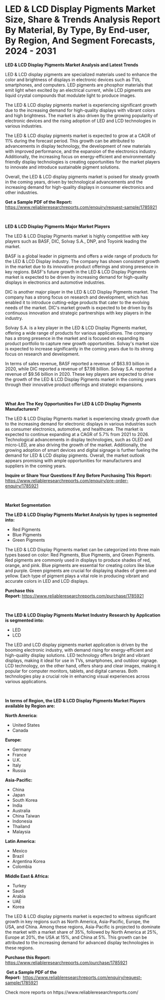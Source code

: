 <p><h1>LED & LCD Display Pigments Market Size, Share & Trends Analysis Report By Material, By Type, By End-user, By Region, And Segment Forecasts, 2024 - 2031</h1></p><p><strong>LED & LCD Display Pigments Market Analysis and Latest Trends</strong></p>
<p><p>LED & LCD display pigments are specialized materials used to enhance the color and brightness of displays in electronic devices such as TVs, smartphones, and computers. LED pigments are phosphor materials that emit light when excited by an electrical current, while LCD pigments are liquid crystal compounds that modulate light to produce images.</p><p>The LED & LCD display pigments market is experiencing significant growth due to the increasing demand for high-quality displays with vibrant colors and high brightness. The market is also driven by the growing popularity of electronic devices and the rising adoption of LED and LCD technologies in various industries.</p><p>The LED & LCD display pigments market is expected to grow at a CAGR of 11% during the forecast period. This growth can be attributed to advancements in display technology, the development of new materials with improved performance, and the expansion of the electronics industry. Additionally, the increasing focus on energy-efficient and environmentally friendly display technologies is creating opportunities for the market players to innovate and introduce sustainable pigment solutions.</p><p>Overall, the LED & LCD display pigments market is poised for steady growth in the coming years, driven by technological advancements and the increasing demand for high-quality displays in consumer electronics and other industries.</p></p>
<p><strong>Get a Sample PDF of the Report:&nbsp;</strong> <a href="https://www.reliableresearchreports.com/enquiry/request-sample/1785921">https://www.reliableresearchreports.com/enquiry/request-sample/1785921</a></p>
<p>&nbsp;</p>
<p><strong>LED & LCD Display Pigments Major Market Players</strong></p>
<p><p>The LED & LCD Display Pigments market is highly competitive with key players such as BASF, DIC, Solvay S.A., DNP, and Toyoink leading the market. </p><p>BASF is a global leader in pigments and offers a wide range of products for the LED & LCD Display industry. The company has shown consistent growth in the market due to its innovative product offerings and strong presence in key regions. BASF's future growth in the LED & LCD Display Pigments market is expected to be driven by increasing demand for high-quality displays in electronics and automotive industries.</p><p>DIC is another major player in the LED & LCD Display Pigments market. The company has a strong focus on research and development, which has enabled it to introduce cutting-edge products that cater to the evolving needs of the market. DIC's market growth is expected to be driven by its continuous innovation and strategic partnerships with key players in the industry.</p><p>Solvay S.A. is a key player in the LED & LCD Display Pigments market, offering a wide range of products for various applications. The company has a strong presence in the market and is focused on expanding its product portfolio to capture new growth opportunities. Solvay's market size is expected to increase significantly in the coming years due to its strong focus on research and development.</p><p>In terms of sales revenue, BASF reported a revenue of $63.93 billion in 2020, while DIC reported a revenue of $7.98 billion. Solvay S.A. reported a revenue of $9.56 billion in 2020. These key players are expected to drive the growth of the LED & LCD Display Pigments market in the coming years through their innovative product offerings and strategic expansions.</p></p>
<p>&nbsp;</p>
<p><strong>What Are The Key Opportunities For LED & LCD Display Pigments Manufacturers?</strong></p>
<p><p>The LED & LCD Display Pigments market is experiencing steady growth due to the increasing demand for electronic displays in various industries such as consumer electronics, automotive, and healthcare. The market is expected to continue expanding at a CAGR of 5.7% from 2021 to 2026. Technological advancements in display technologies, such as OLED and micro-LED, are also driving the growth of the market. Additionally, the growing adoption of smart devices and digital signage is further fueling the demand for LED & LCD display pigments. Overall, the market outlook appears promising with ample opportunities for manufacturers and suppliers in the coming years.</p></p>
<p><strong>Inquire or Share Your Questions If Any Before Purchasing This Report:</strong> <a href="https://www.reliableresearchreports.com/enquiry/pre-order-enquiry/1785921">https://www.reliableresearchreports.com/enquiry/pre-order-enquiry/1785921</a></p>
<p>&nbsp;</p>
<p><strong>Market Segmentation</strong></p>
<p><strong>The LED & LCD Display Pigments Market Analysis by types is segmented into:</strong></p>
<p><ul><li>Red Pigments</li><li>Blue Pigments</li><li>Green Pigments</li></ul></p>
<p><p>The LED & LCD Display Pigments market can be categorized into three main types based on color: Red Pigments, Blue Pigments, and Green Pigments. Red pigments are commonly used in displays to produce shades of red, orange, and pink. Blue pigments are essential for creating colors like blue and purple. Green pigments are crucial for displaying shades of green and yellow. Each type of pigment plays a vital role in producing vibrant and accurate colors in LED and LCD displays.</p></p>
<p><strong>Purchase this Report:&nbsp;</strong><a href="https://www.reliableresearchreports.com/purchase/1785921">https://www.reliableresearchreports.com/purchase/1785921</a></p>
<p>&nbsp;</p>
<p><strong>The LED & LCD Display Pigments Market Industry Research by Application is segmented into:</strong></p>
<p><ul><li>LED</li><li>LCD</li></ul></p>
<p><p>The LED and LCD display pigments market application is driven by the booming electronic industry, with demand rising for energy-efficient and high-quality display solutions. LED technology offers bright and vibrant displays, making it ideal for use in TVs, smartphones, and outdoor signage. LCD technology, on the other hand, offers sharp and clear images, making it popular for computer monitors, tablets, and digital cameras. Both technologies play a crucial role in enhancing visual experiences across various applications.</p></p>
<p>&nbsp;</p>
<p><strong>In terms of Region, the LED & LCD Display Pigments Market Players available by Region are:</strong></p>
<p>
    <p> <strong> North America: </strong>
        <ul>
            <li>United States</li>
            <li>Canada</li>
        </ul>
        </p> 
    <p> <strong> Europe: </strong>
        <ul>
            <li>Germany</li>
            <li>France</li>
            <li>U.K.</li>
            <li>Italy</li>
            <li>Russia</li>
        </ul>
        </p> 
    <p> <strong> Asia-Pacific: </strong>
        <ul>
            <li>China</li>
            <li>Japan</li>
            <li>South Korea</li>
            <li>India</li>
            <li>Australia</li>
            <li>China Taiwan</li>
            <li>Indonesia</li>
            <li>Thailand</li>
            <li>Malaysia</li>
        </ul>
        </p> 
    <p> <strong> Latin America: </strong>
        <ul>
            <li>Mexico</li>
            <li>Brazil</li>
            <li>Argentina Korea</li>
            <li>Colombia</li>
        </ul>
        </p> 
    <p> <strong> Middle East & Africa: </strong>
        <ul>
            <li>Turkey</li>
            <li>Saudi</li>
            <li>Arabia</li>
            <li>UAE</li>
            <li>Korea</li>
        </ul>
    </p>
    </p>
<p><p>The LED & LCD display pigments market is expected to witness significant growth in key regions such as North America, Asia-Pacific, Europe, the USA, and China. Among these regions, Asia-Pacific is projected to dominate the market with a market share of 35%, followed by North America at 25%, Europe at 20%, the USA at 15%, and China at 5%. This growth can be attributed to the increasing demand for advanced display technologies in these regions.</p></p>
<p><strong>Purchase this Report: </strong><a href="https://www.reliableresearchreports.com/purchase/1785921">https://www.reliableresearchreports.com/purchase/1785921</a></p>
<p>&nbsp;<strong>Get a Sample PDF of the Report:&nbsp;&nbsp;</strong><a href="https://www.reliableresearchreports.com/enquiry/request-sample/1785921">https://www.reliableresearchreports.com/enquiry/request-sample/1785921</a></p>
<p><strong></strong></p>
<p>Check more reports on https://www.reliableresearchreports.com/</p>